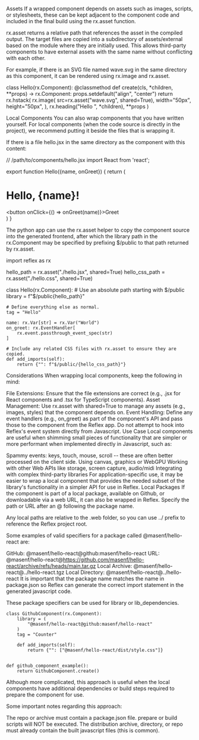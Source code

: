 Assets
If a wrapped component depends on assets such as images, scripts, or stylesheets, these can be kept adjacent to the component code and included in the final build using the rx.asset function.

rx.asset returns a relative path that references the asset in the compiled output. The target files are copied into a subdirectory of assets/external based on the module where they are initially used. This allows third-party components to have external assets with the same name without conflicting with each other.

For example, if there is an SVG file named wave.svg in the same directory as this component, it can be rendered using rx.image and rx.asset.

class Hello(rx.Component):
    @classmethod
    def create(cls, *children, **props) -> rx.Component:
        props.setdefault("align", "center")
        return rx.hstack(
            rx.image(
                src=rx.asset("wave.svg", shared=True),
                width="50px",
                height="50px",
            ),
            rx.heading("Hello ", *children),
            **props
        )

Local Components
You can also wrap components that you have written yourself. For local components (when the code source is directly in the project), we recommend putting it beside the files that is wrapping it.

If there is a file hello.jsx in the same directory as the component with this content:

// /path/to/components/hello.jsx
import React from 'react';

export function Hello({name, onGreet}) {
  return (
    <div>
      <h1>Hello, {name}!</h1>
      <button onClick={() => onGreet(name)}>Greet</button>
    </div>
  )
}

The python app can use the rx.asset helper to copy the component source into the generated frontend, after which the library path in the rx.Component may be specified by prefixing $/public to that path returned by rx.asset.

import reflex as rx

hello_path = rx.asset("./hello.jsx", shared=True)
hello_css_path = rx.asset("./hello.css", shared=True)


class Hello(rx.Component):
    # Use an absolute path starting with $/public
    library = f"$/public{hello_path}"

    # Define everything else as normal.
    tag = "Hello"

    name: rx.Var[str] = rx.Var("World")
    on_greet: rx.EventHandler[
        rx.event.passthrough_event_spec(str)
    ]

    # Include any related CSS files with rx.asset to ensure they are copied.
    def add_imports(self):
        return {"": f"$/public/{hello_css_path}"}

Considerations
When wrapping local components, keep the following in mind:

File Extensions: Ensure that the file extensions are correct (e.g., .jsx for React components and .tsx for TypeScript components).
Asset Management: Use rx.asset with shared=True to manage any assets (e.g., images, styles) that the component depends on.
Event Handling: Define any event handlers (e.g., on_greet) as part of the component's API and pass those to the component from the Reflex app. Do not attempt to hook into Reflex's event system directly from Javascript.
Use Case
Local components are useful when shimming small pieces of functionality that are simpler or more performant when implemented directly in Javascript, such as:

Spammy events: keys, touch, mouse, scroll -- these are often better processed on the client side.
Using canvas, graphics or WebGPU
Working with other Web APIs like storage, screen capture, audio/midi
Integrating with complex third-party libraries
For application-specific use, it may be easier to wrap a local component that provides the needed subset of the library's functionality in a simpler API for use in Reflex.
Local Packages
If the component is part of a local package, available on Github, or downloadable via a web URL, it can also be wrapped in Reflex. Specify the path or URL after an @ following the package name.

Any local paths are relative to the .web folder, so you can use ../ prefix to reference the Reflex project root.

Some examples of valid specifiers for a package called @masenf/hello-react are:

GitHub: @masenf/hello-react@github:masenf/hello-react
URL: @masenf/hello-react@https://github.com/masenf/hello-react/archive/refs/heads/main.tar.gz
Local Archive: @masenf/hello-react@../hello-react.tgz
Local Directory: @masenf/hello-react@../hello-react
It is important that the package name matches the name in package.json so Reflex can generate the correct import statement in the generated javascript code.

These package specifiers can be used for library or lib_dependencies.
```
class GithubComponent(rx.Component):
    library = (
        "@masenf/hello-react@github:masenf/hello-react"
    )
    tag = "Counter"

    def add_imports(self):
        return {"": ["@masenf/hello-react/dist/style.css"]}


def github_component_example():
    return GithubComponent.create()
```
Although more complicated, this approach is useful when the local components have additional dependencies or build steps required to prepare the component for use.

Some important notes regarding this approach:

The repo or archive must contain a package.json file.
prepare or build scripts will NOT be executed. The distribution archive, directory, or repo must already contain the built javascript files (this is common).
